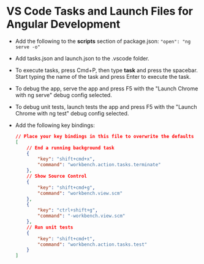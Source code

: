 # VS Code Tasks and Launch Files for Angular Development

- Add the following to the **scripts** section of package.json: `"open": "ng serve -o"`
- Add tasks.json and launch.json to the .vscode folder.
- To execute tasks, press Cmd+P, then type **task** and press the spacebar. 
  Start typing the name of the task and press Enter to execute the task.
- To debug the app, serve the app and press F5 with the "Launch Chrome with ng serve" debug config selected.
- To debug unit tests, launch tests the app and press F5 with the "Launch Chrome with ng test" debug config selected.
- Add the following key bindings:

  ```json
  // Place your key bindings in this file to overwrite the defaults
  [
      // End a running background task
      {
          "key": "shift+cmd+x",
          "command": "workbench.action.tasks.terminate"
      },
      // Show Source Control
      {
          "key": "shift+cmd+g",
          "command": "workbench.view.scm"
      },
      {
          "key": "ctrl+shift+g",
          "command": "-workbench.view.scm"
      },
      // Run unit tests
      {
          "key": "shift+cmd+t",
          "command": "workbench.action.tasks.test"
      }
  ]
  ```
  
